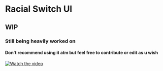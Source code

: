 # Racial Switch UI

## WIP

### Still being heavily worked on

#### Don't recommend using it atm but feel free to contribute or edit as u wish

[![Watch the video](https://cdn-cf-east.streamable.com/image/l709kf.jpg?Expires=1649588100&Signature=NMIjqQjy-sPOa81MrZhUay1ZW2Gs7TQn9S0p0vFkkTwJf8goXpsWOR-gMPqEnUlEsqMeXN~7cjXBa2MBY45015kjoj9JAlkZIOYODI-yb2sHKw4XzjsGBm6KwrktFhO2acC8dyWy2FBLJZcGmRLvl~i9lJZefM8y9W6ajKVhdxAnUh2tU5FJXy-Bjl-ctcg7cU0DzNbFJw9VI6h5NfKG-ZicUbx293KEYNW1BTTjKEbUIdKC1~An8jGrcCx~kURV0eo0h3bb4b6DTxQzJ5wteTCXKjO8iFSq4G-2tbhC-~0fhGya~tFEU2iXuudylJ7NVMtm0x~delmCdg8HbSuZvg__&Key-Pair-Id=APKAIEYUVEN4EVB2OKEQ)](https://streamable.com/l709kf)

